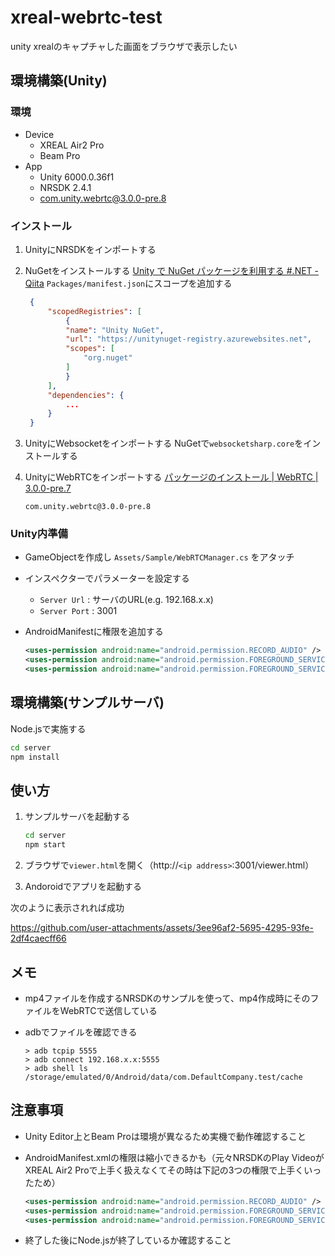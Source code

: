 # xreal-webrtc-test

unity xrealのキャプチャした画面をブラウザで表示したい

## 環境構築(Unity)

### 環境

* Device
  * XREAL Air2 Pro
  * Beam Pro
* App
  * Unity 6000.0.36f1
  * NRSDK 2.4.1
  * com.unity.webrtc@3.0.0-pre.8

### インストール

1. UnityにNRSDKをインポートする
2. NuGetをインストールする
   [Unity で NuGet パッケージを利用する #.NET - Qiita](https://qiita.com/akiojin/items/ac05392d97abb8797dcd)
   `Packages/manifest.json`にスコープを追加する

   ```json
    {
        "scopedRegistries": [
            {
            "name": "Unity NuGet",
            "url": "https://unitynuget-registry.azurewebsites.net",
            "scopes": [
                "org.nuget"
            ]
            }
        ],
        "dependencies": {
            ...
        }
    }
   ```

3. UnityにWebsocketをインポートする
   NuGetで`websocketsharp.core`をインストールする

4. UnityにWebRTCをインポートする
   [パッケージのインストール | WebRTC | 3.0.0-pre.7](https://docs.unity3d.com/ja/Packages/com.unity.webrtc@3.0/manual/install.html)

   ```console
   com.unity.webrtc@3.0.0-pre.8
   ```

### Unity内準備

* GameObjectを作成し `Assets/Sample/WebRTCManager.cs` をアタッチ
* インスペクターでパラメーターを設定する
  * `Server Url` : サーバのURL(e.g. 192.168.x.x)
  * `Server Port` : 3001

* AndroidManifestに権限を追加する

  ```xml
  <uses-permission android:name="android.permission.RECORD_AUDIO" />
  <uses-permission android:name="android.permission.FOREGROUND_SERVICE" />
  <uses-permission android:name="android.permission.FOREGROUND_SERVICE_MEDIA_PROJECTION" />
  ```

## 環境構築(サンプルサーバ)

Node.jsで実施する

```bash
cd server
npm install
```

## 使い方

1. サンプルサーバを起動する

   ```bash
   cd server
   npm start
   ```

2. ブラウザで`viewer.html`を開く（http://`<ip address>`:3001/viewer.html）
3. Andoroidでアプリを起動する

次のように表示されれば成功

<https://github.com/user-attachments/assets/3ee96af2-5695-4295-93fe-2df4caecff66>

## メモ

* mp4ファイルを作成するNRSDKのサンプルを使って、mp4作成時にそのファイルをWebRTCで送信している
* adbでファイルを確認できる

  ```shell
  > adb tcpip 5555
  > adb connect 192.168.x.x:5555
  > adb shell ls /storage/emulated/0/Android/data/com.DefaultCompany.test/cache
  ```

## 注意事項

* Unity Editor上とBeam Proは環境が異なるため実機で動作確認すること
* AndroidManifest.xmlの権限は縮小できるかも（元々NRSDKのPlay VideoがXREAL Air2 Proで上手く扱えなくてその時は下記の3つの権限で上手くいったため）

  ```xml
  <uses-permission android:name="android.permission.RECORD_AUDIO" />
  <uses-permission android:name="android.permission.FOREGROUND_SERVICE" />
  <uses-permission android:name="android.permission.FOREGROUND_SERVICE_MEDIA_PROJECTION" />
  ```

* 終了した後にNode.jsが終了しているか確認すること
